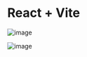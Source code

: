 # React + Vite
![image](https://github.com/user-attachments/assets/0b26251b-8333-4ab0-a223-1fdd357d76d0)

![image](https://github.com/user-attachments/assets/5c8ebc61-99ff-4739-9732-03924133e85c)
